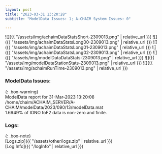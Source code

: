 ```yaml
---
layout: post
title: "2023-03-31 13:20:28"
subtitle: "ModelData Issues: 1; A-CHAIM System Issues: 0"

---
```


![]({{ "/assets/img/achaimDataStatsShort-2309013.png" | relative_url }})
![]({{ "/assets/img/achaimDataStatsLong00-2309013.png" | relative_url }})
![]({{ "/assets/img/achaimDataStatsLong01-2309013.png" | relative_url }})
![]({{ "/assets/img/achaimDataStatsLong02-2309013.png" | relative_url }})
![]({{ "/assets/img/modelDataDataStats-2309013.png" | relative_url }})
![]({{ "/assets/img/modelDataStationStats-2309013.png" | relative_url }})
![]({{ "/assets/img/achaimRunTime-2309013.png" | relative_url }})


### ModelData Issues:  
  
{: .box-warning}  
 ModelData report for 31-Mar-2023 13:20:08   
 /home/chaim/ACHAIM_SERVER/A-CHAIM/modelData/2023/090/13/modelData.mat   
 1.6949% of IONO foF2 data is non-zero and finite.   
  


### Logs:  
  
{: .box-note}  
[Logs.zip]({{ "/assets/other/logs.zip" | relative_url }})  
[Log Info]({{ "/logInfo" | relative_url }})  
